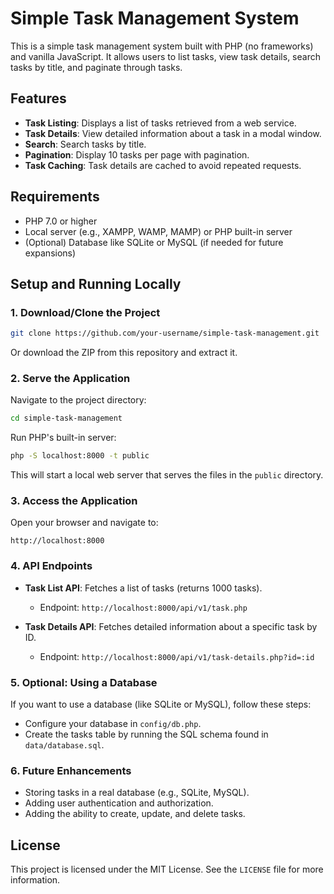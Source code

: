 # Simple Task Management System

This is a simple task management system built with PHP (no frameworks) and vanilla JavaScript. It allows users to list tasks, view task details, search tasks by title, and paginate through tasks.

## Features

- **Task Listing**: Displays a list of tasks retrieved from a web service.
- **Task Details**: View detailed information about a task in a modal window.
- **Search**: Search tasks by title.
- **Pagination**: Display 10 tasks per page with pagination.
- **Task Caching**: Task details are cached to avoid repeated requests.

## Requirements

- PHP 7.0 or higher
- Local server (e.g., XAMPP, WAMP, MAMP) or PHP built-in server
- (Optional) Database like SQLite or MySQL (if needed for future expansions)

## Setup and Running Locally

### 1. Download/Clone the Project

```bash
git clone https://github.com/your-username/simple-task-management.git
```

Or download the ZIP from this repository and extract it.

### 2. Serve the Application

Navigate to the project directory:

```bash
cd simple-task-management
```

Run PHP's built-in server:

```bash
php -S localhost:8000 -t public
```

This will start a local web server that serves the files in the `public` directory.

### 3. Access the Application

Open your browser and navigate to:

```
http://localhost:8000
```

### 4. API Endpoints

- **Task List API**: Fetches a list of tasks (returns 1000 tasks).
  - Endpoint: `http://localhost:8000/api/v1/task.php`

- **Task Details API**: Fetches detailed information about a specific task by ID.
  - Endpoint: `http://localhost:8000/api/v1/task-details.php?id=:id`

### 5. Optional: Using a Database

If you want to use a database (like SQLite or MySQL), follow these steps:

- Configure your database in `config/db.php`.
- Create the tasks table by running the SQL schema found in `data/database.sql`.

### 6. Future Enhancements

- Storing tasks in a real database (e.g., SQLite, MySQL).
- Adding user authentication and authorization.
- Adding the ability to create, update, and delete tasks.

## License

This project is licensed under the MIT License. See the `LICENSE` file for more information.
